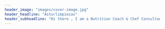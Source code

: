 ```yaml
---
header_image: "images/cover-image.jpg"
header_headline: "Asturlimpiezas"
header_subheadline: "Hi there , I am a Nutrition Coach & Chef Consultant"
---
```

